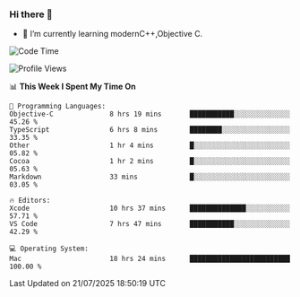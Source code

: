 ### Hi there 👋
- 🌱 I’m currently learning modernC++,Objective C.
<!--
**Asukaki7/Asukaki7** is a ✨ _special_ ✨ repository because its `README.md` (this file) appears on your GitHub profile.

Here are some ideas to get you started:

- 🔭 I’m currently working on ...
- 🌱 I’m currently learning ...
- 👯 I’m looking to collaborate on ...
- 🤔 I’m looking for help with ...
- 💬 Ask me about ...
- 📫 How to reach me: ...
- 😄 Pronouns: ...
- ⚡ Fun fact: ...
-->
<!--START_SECTION:waka-->
![Code Time](http://img.shields.io/badge/Code%20Time-614%20hrs%2032%20mins-blue)

![Profile Views](http://img.shields.io/badge/Profile%20Views-0-blue)

📊 **This Week I Spent My Time On** 

```text
💬 Programming Languages: 
Objective-C              8 hrs 19 mins       ███████████░░░░░░░░░░░░░░   45.26 % 
TypeScript               6 hrs 8 mins        ████████░░░░░░░░░░░░░░░░░   33.35 % 
Other                    1 hr 4 mins         █░░░░░░░░░░░░░░░░░░░░░░░░   05.82 % 
Cocoa                    1 hr 2 mins         █░░░░░░░░░░░░░░░░░░░░░░░░   05.63 % 
Markdown                 33 mins             █░░░░░░░░░░░░░░░░░░░░░░░░   03.05 % 

🔥 Editors: 
Xcode                    10 hrs 37 mins      ██████████████░░░░░░░░░░░   57.71 % 
VS Code                  7 hrs 47 mins       ███████████░░░░░░░░░░░░░░   42.29 % 

💻 Operating System: 
Mac                      18 hrs 24 mins      █████████████████████████   100.00 % 
```


 Last Updated on 21/07/2025 18:50:19 UTC
<!--END_SECTION:waka-->
